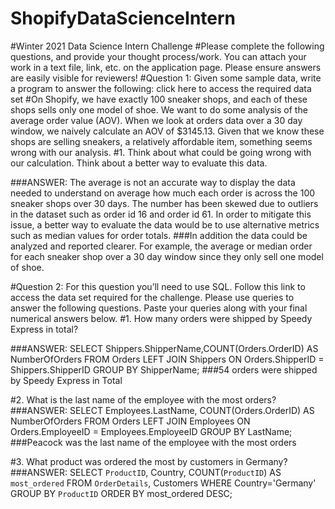 # ShopifyDataScienceIntern

#Winter 2021 Data Science Intern Challenge 
#Please complete the following questions, and provide your thought process/work. You can attach your work in a text file, link, etc. on the application page. Please ensure answers are easily visible for reviewers!
#Question 1: Given some sample data, write a program to answer the following: click here to access the required data set
#On Shopify, we have exactly 100 sneaker shops, and each of these shops sells only one model of shoe. We want to do some analysis of the average order value (AOV). When we look at orders data over a 30 day window, we naively calculate an AOV of $3145.13. Given that we know these shops are selling sneakers, a relatively affordable item, something seems wrong with our analysis. 
#1. Think about what could be going wrong with our calculation. Think about a better way to evaluate this data. 

###ANSWER: The average is not an accurate way to display the data needed to understand on average how much each order is across the 100 sneaker shops over 30 days. The number has been skewed due to outliers in the dataset such as order id 16 and order id 61. In order to mitigate this issue, a better way to evaluate the data would be to use alternative metrics such as median values for order totals. 
          ###In addition the data could be analyzed and reported clearer. For example, the average or median order for each sneaker shop over a 30 day window since they only sell one model of shoe. 

#Question 2: For this question you’ll need to use SQL. Follow this link to access the data set required for the challenge. Please use queries to answer the following questions. Paste your queries along with your final numerical answers below.
#1. How many orders were shipped by Speedy Express in total?

###ANSWER:
SELECT Shippers.ShipperName,COUNT(Orders.OrderID) AS NumberOfOrders FROM Orders
LEFT JOIN Shippers ON Orders.ShipperID = Shippers.ShipperID
GROUP BY ShipperName;
###54 orders were shipped by Speedy Express in Total 

#2. What is the last name of the employee with the most orders?
###ANSWER:
SELECT Employees.LastName, COUNT(Orders.OrderID) AS NumberOfOrders FROM Orders
LEFT JOIN Employees ON Orders.EmployeeID = Employees.EmployeeID
GROUP BY LastName;
###Peacock was the last name of the employee with the most orders

#3. What product was ordered the most by customers in Germany?
###ANSWER: 
SELECT       `ProductID`, Country,
             COUNT(`ProductID`) AS `most_ordered`
    FROM     `OrderDetails`, Customers
    WHERE Country='Germany'
    GROUP BY `ProductID`
    ORDER BY most_ordered DESC;
